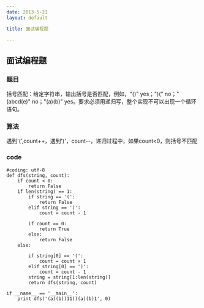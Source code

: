 ```yaml
---
date: 2013-5-21
layout: default

title: 面试编程题 

---
```

## 面试编程题
### 题目
括号匹配：给定字符串，输出括号是否匹配，例如，"()" yes；")(" no；"(abcd(e)" no；"(a)(b)" yes。要求必须用递归写，整个实现不可以出现一个循环语句。
### 算法
遇到'(',count++，遇到')'，count--，递归过程中，如果count<0，则括号不匹配

### code
	#coding: utf-8
	def dfs(string, count):
		if count < 0:
			return False
		if len(string) == 1:
			if string == '(':
				return False
			elif string == ')':
				count = count - 1
	
			if count == 0:
				return True
			else:
				return False
		else:
	
			if string[0] == '(':
				count = count + 1
			elif string[0] == ')':
				count = count - 1
			string = string[1:len(string)]
			return dfs(string, count)
	
	if __name__ == '__main__':
		print dfs('(a)(b))11()(a)(b)1', 0)


